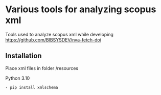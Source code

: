 # Various tools for analyzing scopus xml

Tools used to analyze scopus xml while developing https://github.com/BIBSYSDEV/nva-fetch-doi

## Installation

Place xml files in folder /resources

Python 3.10

```shell
- pip install xmlschema
```
